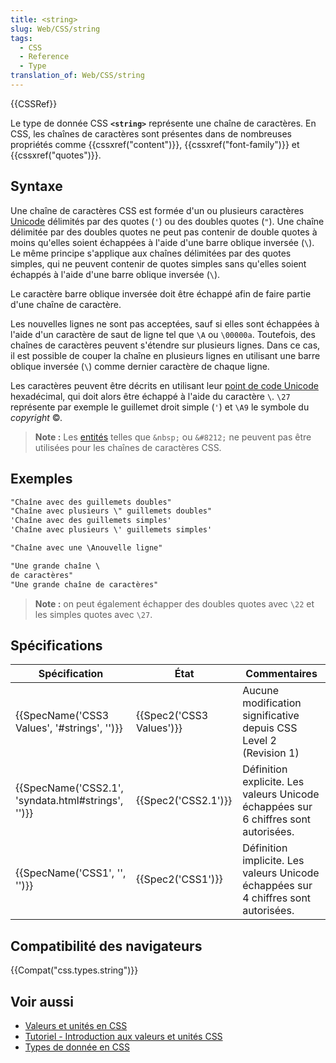 ```yaml
---
title: <string>
slug: Web/CSS/string
tags:
  - CSS
  - Reference
  - Type
translation_of: Web/CSS/string
---
```

{{CSSRef}}

Le type de donnée CSS **`<string>`** représente une chaîne de caractères. En CSS, les chaînes de caractères sont présentes dans de nombreuses propriétés comme {{cssxref("content")}}, {{cssxref("font-family")}} et {{cssxref("quotes")}}.

## Syntaxe

Une chaîne de caractères CSS est formée d'un ou plusieurs caractères [Unicode](https://fr.wikipedia.org/wiki/Unicode) délimités par des quotes (`'`) ou des doubles quotes (`"`). Une chaîne délimitée par des doubles quotes ne peut pas contenir de double quotes à moins qu'elles soient échappées à l'aide d'une barre oblique inversée (`\`). Le même principe s'applique aux chaînes délimitées par des quotes simples, qui ne peuvent contenir de quotes simples sans qu'elles soient échappés à l'aide d'une barre oblique inversée (`\`).

Le caractère barre oblique inversée doit être échappé afin de faire partie d'une chaîne de caractère.

Les nouvelles lignes ne sont pas acceptées, sauf si elles sont échappées à l'aide d'un caractère de saut de ligne tel que `\A` ou `\00000a`. Toutefois, des chaînes de caractères peuvent s'étendre sur plusieurs lignes. Dans ce cas, il est possible de couper la chaîne en plusieurs lignes en utilisant une barre oblique inversée (`\`) comme dernier caractère de chaque ligne.

Les caractères peuvent être décrits en utilisant leur [point de code Unicode](https://fr.wikipedia.org/wiki/Unicode#Partitionnement) hexadécimal, qui doit alors être échappé à l'aide du caractère `\`. `\27` représente par exemple le guillemet droit simple (`'`) et `\A9` le symbole du _copyright_ ©.

> **Note :** Les [entités](/fr/docs/Glossary/Entity) telles que `&nbsp;` ou `&#8212;` ne peuvent pas être utilisées pour les chaînes de caractères CSS.

## Exemples

```css
"Chaîne avec des guillemets doubles"
"Chaîne avec plusieurs \" guillemets doubles"
'Chaîne avec des guillemets simples'
'Chaîne avec plusieurs \' guillemets simples'

"Chaîne avec une \Anouvelle ligne"

"Une grande chaîne \
de caractères"
"Une grande chaîne de caractères"
```

> **Note :** on peut également échapper des doubles quotes avec `\22` et les simples quotes avec `\27`.

## Spécifications

| Spécification                                                        | État                             | Commentaires                                                                        |
| -------------------------------------------------------------------- | -------------------------------- | ----------------------------------------------------------------------------------- |
| {{SpecName('CSS3 Values', '#strings', '')}}             | {{Spec2('CSS3 Values')}} | Aucune modification significative depuis CSS Level 2 (Revision 1)                   |
| {{SpecName('CSS2.1', 'syndata.html#strings', '')}} | {{Spec2('CSS2.1')}}         | Définition explicite. Les valeurs Unicode échappées sur 6 chiffres sont autorisées. |
| {{SpecName('CSS1', '', '')}}                                 | {{Spec2('CSS1')}}         | Définition implicite. Les valeurs Unicode échappées sur 4 chiffres sont autorisées. |

## Compatibilité des navigateurs

{{Compat("css.types.string")}}

## Voir aussi

- [Valeurs et unités en CSS](/fr/docs/Web/CSS/CSS_Values_and_Units)
- [Tutoriel - Introduction aux valeurs et unités CSS](/en-US/docs/Learn/CSS/Building_blocks/Values_and_units)
- [Types de donnée en CSS](/fr/docs/Web/CSS/CSS_Types)
